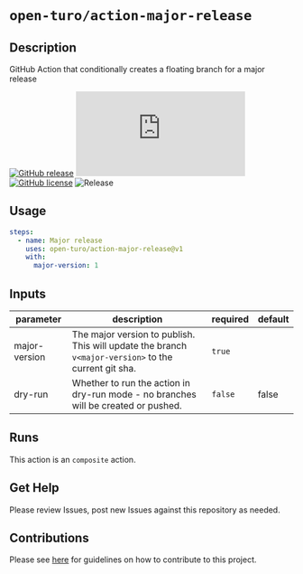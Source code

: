 # `open-turo/action-major-release`

## Description

GitHub Action that conditionally creates a floating branch for a major release

[![GitHub release](https://img.shields.io/github/release/Naereen/StrapDown.js.svg)](https://GitHub.com/Naereen/StrapDown.js/releases/)
[![GitHub latest commit](https://badgen.net/github/last-commit/Naereen/Strapdown.js)](https://GitHub.com/Naereen/StrapDown.js/commit/)
[![GitHub license](https://img.shields.io/github/license/Naereen/StrapDown.js.svg)](https://github.com/Naereen/StrapDown.js/blob/master/LICENSE)
![Release](https://github.com/open-turo/action-major-release/actions/workflows/release.yaml/badge.svg)

## Usage

```yaml
steps:
  - name: Major release
    uses: open-turo/action-major-release@v1
    with:
      major-version: 1
```

## Inputs

| parameter     | description                                                                                          | required | default |
| ------------- | ---------------------------------------------------------------------------------------------------- | -------- | ------- |
| major-version | The major version to publish. This will update the branch `v<major-version>` to the current git sha. | `true`   |         |
| dry-run       | Whether to run the action in dry-run mode - no branches will be created or pushed.                   | `false`  | false   |

## Runs

This action is an `composite` action.

## Get Help

Please review Issues, post new Issues against this repository as needed.

## Contributions

Please see [here](https://github.com/open-turo/contributions) for guidelines on how to contribute to this project.
